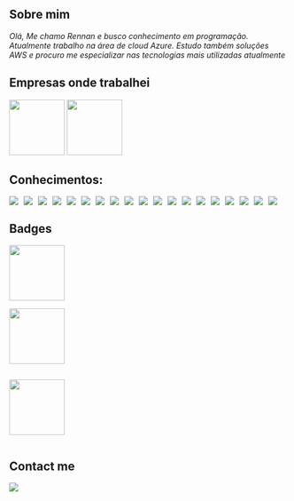 ## Sobre mim
*Olá, Me chamo Rennan e busco conhecimento em programação. Atualmente trabalho na área de cloud Azure. Estudo também soluções AWS e procuro me especializar nas tecnologias mais utilizadas atualmente*


## Empresas onde trabalhei
<div>
<img height="100px" maring-right="10px" src="https://pfarma.com.br/images/empresa/fqm-farmoquimica.jpg"/>
<img height="100px" src="https://encrypted-tbn0.gstatic.com/images?q=tbn:ANd9GcSh3X3DyF920-ZxM8HSWrH0Z01_2EP6VwORRZ1-AZJGV-kEWHYXfQ0uU3GkFr3UJijE0-s&usqp=CAU"/>
</div>

## Conhecimentos:
<div style="display: flex; gap: 10px;">
<img src="https://img.shields.io/badge/HTML5-E34F26?style=for-the-badge&logo=html5&logoColor=white"/>
<img src="https://img.shields.io/badge/CSS3-1572B6?style=for-the-badge&logo=css3&logoColor=white"/>
<img src="https://img.shields.io/badge/JavaScript-323330?style=for-the-badge&logo=javascript&logoColor=F7DF1E"/>
<img src="https://img.shields.io/badge/TypeScript-007ACC?style=for-the-badge&logo=typescript&logoColor=white"/>
<img src="https://img.shields.io/badge/MySQL-00000F?style=for-the-badge&logo=mysql&logoColor=white"/>
<img src="https://img.shields.io/badge/MongoDB-4EA94B?style=for-the-badge&logo=mongodb&logoColor=white"/>
<img src="https://img.shields.io/badge/Node.js-339933?style=for-the-badge&logo=nodedotjs&logoColor=white"/>
<img src="https://img.shields.io/badge/npm-CB3837?style=for-the-badge&logo=npm&logoColor=white"/>
<img src="https://img.shields.io/badge/Yarn-2C8EBB?style=for-the-badge&logo=yarn&logoColor=white"/>
<img src="https://img.shields.io/badge/Sass-CC6699?style=for-the-badge&logo=sass&logoColor=white"/>
<img src="https://img.shields.io/badge/React-20232A?style=for-the-badge&logo=react&logoColor=61DAFB"/>
<img src="https://img.shields.io/badge/styled--components-DB7093?style=for-the-badge&logo=styled-components&logoColor=white"/>
<img src="https://img.shields.io/badge/Docker-2CA5E0?style=for-the-badge&logo=docker&logoColor=white"/>
<img src="https://img.shields.io/badge/next.js-000000?style=for-the-badge&logo=nextdotjs&logoColor=white"/>
<img src="https://img.shields.io/badge/Git-F05032?style=for-the-badge&logo=git&logoColor=white"/>
<img src="https://img.shields.io/badge/Postman-FF6C37?style=for-the-badge&logo=Postman&logoColor=white"/>
<img src="https://img.shields.io/badge/Amazon_AWS-232F3E?style=for-the-badge&logo=amazon-aws&logoColor=white"/>
<img src="https://img.shields.io/badge/Vercel-000000?style=for-the-badge&logo=vercel&logoColor=white"/>
<img src="https://img.shields.io/badge/Cloudflare-F38020?style=for-the-badge&logo=Cloudflare&logoColor=white"/>
</div>

## Badges
<div style="display: flex; flex-direction: column;">
<a href="https://www.credly.com/badges/d2e6a689-7d98-4985-9909-cecbe90b6fba/linked_in" target="_blank"><img src="https://images.credly.com/size/680x680/images/6a254dad-77e5-4e71-8049-94e5c7a15981/azure-fundamentals-600x600.png" width="100" height="100" /></a>

<a href="https://www.credly.com/badges/416b6da7-bd84-4fe2-9509-47c7533b5bc0/linked_in" target="_blank"><img src="https://images.credly.com/size/680x680/images/f5cf37e4-6ebd-4067-96a9-b26d04f51ff7/CertiProf-Badge-LLL.png" width="100" height="100"/></a>

<a href="https://www.credly.com/earner/earned/badge/e6cafb96-7128-43f5-aa4b-c5f1bc35aa7e" target="_blank"><img src="https://images.credly.com/size/680x680/images/3be57d7c-55de-4119-9ca9-738e20c0fae0/Scrum-Foundation-Professional-Certificate-SFPC-2021_.png" width="100" height="100" /></a>
</div>

## Contact me
<a href="https://www.linkedin.com/in/rennan-maxwell-80103a144/" target="_blank"><img src="https://img.shields.io/badge/LinkedIn-0077B5?style=for-the-badge&logo=linkedin&logoColor=white" /></a>
